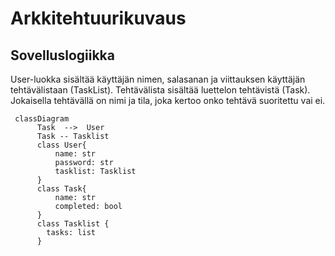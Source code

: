 # **Arkkitehtuurikuvaus**
## **Sovelluslogiikka**

User-luokka sisältää käyttäjän nimen, salasanan ja viittauksen käyttäjän tehtävälistaan (TaskList). Tehtävälista sisältää luettelon tehtävistä (Task). Jokaisella tehtävällä on nimi ja tila, joka kertoo onko tehtävä suoritettu vai ei.
```mermaid
 classDiagram
      Task  -->  User
      Task -- Tasklist
      class User{
          name: str
          password: str
          tasklist: Tasklist
      }
      class Task{
          name: str
          completed: bool
      }
      class Tasklist {
        tasks: list
      }
```